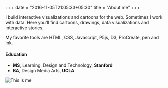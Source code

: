 +++
date = "2016-11-05T21:05:33+05:30"
title = "About me"
+++

I build interactive visualizations and cartoons for the web. Sometimes I work with data. Here you'll find cartoons, drawings, data visualizations and interactive stories.

My favorite tools are HTML, CSS, Javascript, P5js, D3, ProCreate, pen and ink.

#### Education

* __MS__, Learning, Design and Technology, __Stanford__
* __BA__, Design Media Arts, __UCLA__  

![This is me][1]  

[1]: /img/portrait.jpeg
